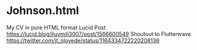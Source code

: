 # Johnson.html
My CV in pure HTML format
Lucid Post https://lucid.blog/iluvmili3007/post/1566600549
Shoutout to Flutterwave https://twitter.com/jt_oloyede/status/1164334722220208136
